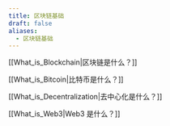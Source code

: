 ```yaml
---
title: 区块链基础
draft: false
aliases:
  - 区块链基础
---
```

[[What_is_Blockchain|区块链是什么？]]

[[What_is_Bitcoin|比特币是什么？]]

[[What_is_Decentralization|去中心化是什么？]]

[[What_is_Web3|Web3 是什么？]]